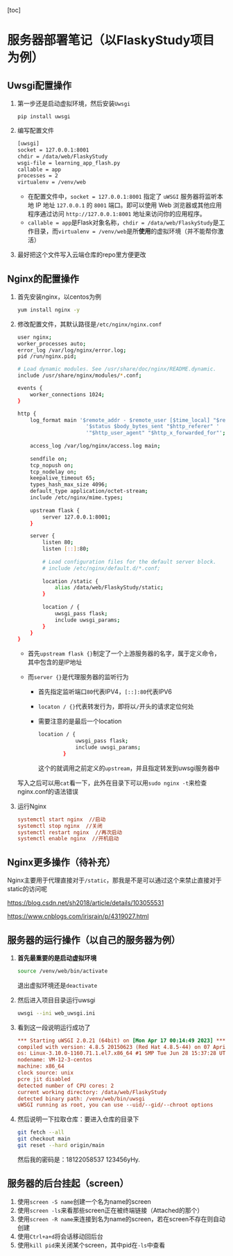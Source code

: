 [toc]

# 服务器部署笔记（以FlaskyStudy项目为例）

## Uwsgi配置操作

1. 第一步还是启动虚拟环境，然后安装`Uwsgi`

   ~~~
   pip install uwsgi
   ~~~

2. 编写配置文件

   ~~~bash
   [uwsgi]
   socket = 127.0.0.1:8001
   chdir = /data/web/FlaskyStudy
   wsgi-file = learning_app_flash.py
   callable = app
   processes = 2
   virtualenv = /venv/web
   ~~~

   - 在配置文件中，`socket = 127.0.0.1:8001` 指定了 `uWSGI` 服务器将监听本地 IP 地址 `127.0.0.1` 的 `8001` 端口。即可以使用 Web 浏览器或其他应用程序通过访问 `http://127.0.0.1:8001` 地址来访问你的应用程序。
   - `callable = app`是Flask对象名称，`chdir = /data/web/FlaskyStudy`是工作目录，而`virtualenv = /venv/web`是所**使用**的虚拟环境（并不能帮你激活）

3. 最好把这个文件写入云端仓库的repo里方便更改



## Nginx的配置操作

1. 首先安装nginx，以centos为例

   ~~~bash
   yum install nginx -y
   ~~~

2. 修改配置文件，其默认路径是`/etc/nginx/nginx.conf`

   ~~~bash
   user nginx;
   worker_processes auto;
   error_log /var/log/nginx/error.log;
   pid /run/nginx.pid;
   
   # Load dynamic modules. See /usr/share/doc/nginx/README.dynamic.
   include /usr/share/nginx/modules/*.conf;
   
   events {
       worker_connections 1024;
   }
   
   http {
       log_format main '$remote_addr - $remote_user [$time_local] "$request" '
                         '$status $body_bytes_sent "$http_referer" '
                         '"$http_user_agent" "$http_x_forwarded_for"';
       
       access_log /var/log/nginx/access.log main;
       
       sendfile on;
       tcp_nopush on;
       tcp_nodelay on;
       keepalive_timeout 65;
       types_hash_max_size 4096;
       default_type application/octet-stream;
       include /etc/nginx/mime.types;
       
       upstream flask {
           server 127.0.0.1:8001;
       }
   
       server {
           listen 80;
           listen [::]:80;
           
           # Load configuration files for the default server block.
           # include /etc/nginx/default.d/*.conf;
           
           location /static {
               alias /data/web/FlaskyStudy/static;
           }
           
           location / {
               uwsgi_pass flask;
               include uwsgi_params;
           }
       }
   }
   ~~~

   - 首先`upstream flask {}`制定了一个上游服务器的名字，属于定义命令，其中包含的是IP地址

   - 而`server {}`是代理服务器的监听行为

     - 首先指定监听端口`80`代表IPV4，`[::]:80`代表IPV6

     - `locaton / {}`代表转发行为，即将以`/`开头的请求定位何处

     - 需要注意的是最后一个location

       ~~~bash
       location / {
                   uwsgi_pass flask;
                   include uwsgi_params;
               }
       ~~~

       这个的就调用之前定义的`upstream`，并且指定转发到uwsgi服务器中

   写入之后可以用`cat`看一下，此外在目录下可以用`sudo nginx -t`来检查nginx.conf的语法错误

3. 运行Nginx

   ~~~ini
   systemctl start nginx  //启动
   systemctl stop nginx  //关闭
   systemctl restart nginx  //再次启动
   systemctl enable nginx  //开机启动
   ~~~



## Nginx更多操作（待补充）

Nginx主要用于代理直接对于`/static`，那我是不是可以通过这个来禁止直接对于static的访问呢

https://blog.csdn.net/sh2018/article/details/103055531

https://www.cnblogs.com/irisrain/p/4319027.html



## 服务器的运行操作（以自己的服务器为例）

1. **首先最重要的是启动虚拟环境**

   ~~~bash
   source /venv/web/bin/activate
   ~~~

   退出虚拟环境还是`deactivate`

2. 然后进入项目目录运行uwsgi

   ~~~bash
   uwsgi --ini web_uwsgi.ini
   ~~~

3. 看到这一段说明运行成功了

   ~~~ini
   *** Starting uWSGI 2.0.21 (64bit) on [Mon Apr 17 00:14:49 2023] ***
   compiled with version: 4.8.5 20150623 (Red Hat 4.8.5-44) on 07 April 2023 02:20:52
   os: Linux-3.10.0-1160.71.1.el7.x86_64 #1 SMP Tue Jun 28 15:37:28 UTC 2022
   nodename: VM-12-3-centos
   machine: x86_64
   clock source: unix
   pcre jit disabled
   detected number of CPU cores: 2
   current working directory: /data/web/FlaskyStudy
   detected binary path: /venv/web/bin/uwsgi
   uWSGI running as root, you can use --uid/--gid/--chroot options
   ~~~

4. 然后说明一下拉取仓库：要进入仓库的目录下

   ~~~bash
   git fetch --all
   git checkout main
   git reset --hard origin/main
   ~~~

   然后我的密码是：18122058537  123456yHy.



## 服务器的后台挂起（screen）

1. 使用`screen -S name`创建一个名为name的screen
2. 使用`screen -ls`来看那些screen正在被终端链接（Attached的那个）
3. 使用`screen -R name`来连接到名为name的screen，若在screen不存在则自动创建
4. 使用`Ctrl+a+d`将会话移动回后台
5. 使用`kill pid`来关闭某个screen，其中pid在`-ls`中查看